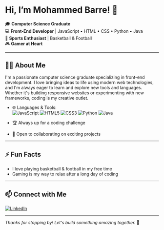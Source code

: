 # Hi, I’m Mohammed Barre! 👋

🎓 **Computer Science Graduate**  
💻 **Front-End Developer** | JavaScript • HTML • CSS • Python • Java  
🏀 **Sports Enthusiast** | Basketball & Football  
🎮 **Gamer at Heart**

---

## 👨‍💻 About Me

I'm a passionate computer science graduate specializing in front-end development. I love bringing ideas to life using modern web technologies, and I'm always eager to learn and explore new tools and languages. Whether it's building responsive websites or experimenting with new frameworks, coding is my creative outlet.

- 🌐 Languages & Tools:  
  ![JavaScript](https://img.shields.io/badge/-JavaScript-yellow?style=flat-square&logo=javascript) 
  ![HTML5](https://img.shields.io/badge/-HTML5-orange?style=flat-square&logo=html5) 
  ![CSS3](https://img.shields.io/badge/-CSS3-blue?style=flat-square&logo=css3) 
  ![Python](https://img.shields.io/badge/-Python-green?style=flat-square&logo=python)
  ![Java](https://img.shields.io/badge/-Java-red?style=flat-square&logo=java)

- 🏆 Always up for a coding challenge  
- 🤝 Open to collaborating on exciting projects

---

## ⚡ Fun Facts

- I love playing basketball & football in my free time  
- Gaming is my way to relax after a long day of coding

---

## 📫 Connect with Me

[![LinkedIn](https://img.shields.io/badge/-LinkedIn-blue?style=flat-square&logo=linkedin)](https://www.linkedin.com/in/mohamed-amin-ibrahim-8b859a291/)

---

_Thanks for stopping by! Let's build something amazing together._ 🚀
